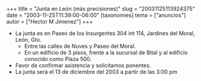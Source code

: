+++
title = "Junta en León (más precisiones)"
slug = "20031125113924375"
date = "2003-11-25T11:39:00-06:00"
[taxonomies]
tema = ["anuncios"]
autor = ["Hector M Jimenez"]
+++

-   La junta es en Paseo de los Insurgentes 304 int 114, Jardines del
    Moral, León, Gto.
    -   Entre las calles de Nuves y Paseo del Moral.
    -   En un edificio de 3 pisos, frente a la sucursal de Bital y al
        edificio conocido como Plaza 500.
-   Favor de confirmar asistencia y solicitamos ponentes.
-   La junta será el 13 de diciembre del 2003 a partir de las 3:00 pm
